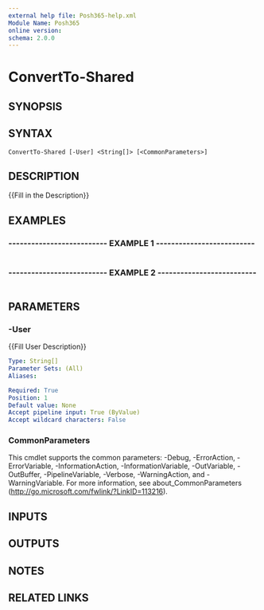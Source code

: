 ```yaml
---
external help file: Posh365-help.xml
Module Name: Posh365
online version: 
schema: 2.0.0
---
```


# ConvertTo-Shared

## SYNOPSIS

## SYNTAX

```
ConvertTo-Shared [-User] <String[]> [<CommonParameters>]
```

## DESCRIPTION
{{Fill in the Description}}

## EXAMPLES

### -------------------------- EXAMPLE 1 --------------------------
```

```

### -------------------------- EXAMPLE 2 --------------------------
```

```

## PARAMETERS

### -User
{{Fill User Description}}

```yaml
Type: String[]
Parameter Sets: (All)
Aliases: 

Required: True
Position: 1
Default value: None
Accept pipeline input: True (ByValue)
Accept wildcard characters: False
```

### CommonParameters
This cmdlet supports the common parameters: -Debug, -ErrorAction, -ErrorVariable, -InformationAction, -InformationVariable, -OutVariable, -OutBuffer, -PipelineVariable, -Verbose, -WarningAction, and -WarningVariable. For more information, see about_CommonParameters (http://go.microsoft.com/fwlink/?LinkID=113216).

## INPUTS

## OUTPUTS

## NOTES

## RELATED LINKS

